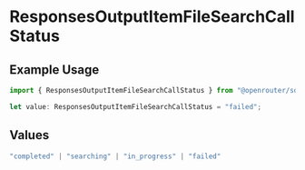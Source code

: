 # ResponsesOutputItemFileSearchCallStatus

## Example Usage

```typescript
import { ResponsesOutputItemFileSearchCallStatus } from "@openrouter/sdk/models";

let value: ResponsesOutputItemFileSearchCallStatus = "failed";
```

## Values

```typescript
"completed" | "searching" | "in_progress" | "failed"
```